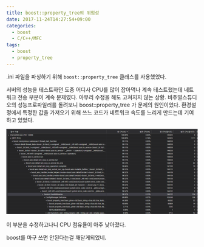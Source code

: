 ```yaml
---
title: boost::property_tree의 위험성
date: 2017-11-24T14:27:54+09:00
categories:
  - boost
  - C/C++/MFC
tags:
  - boost
  - property_tree
---
```

.ini 파일을 파싱하기 위해 `boost::property_tree` 클래스를 사용했었다.

서버의 성능을 테스트하던 도중 어디사 CPU를 많이 잡아먹나 계속 테스트했는데 네트워크 전송 부분이 계속 문제였다. 아무리 수정을 해도 고쳐지지 않는 상황. 비주얼스튜디오의 성능프로파일러를 돌려보니 boost::property_tree 가 문제의 원인이었다. 환경설정에서 특정한 값을 가져오기 위해 쓰느 코드가 네트워크 속도를 느리게 만드는데 기여하고 있었다.

![](/assets/images/boost-property-tree-error.png)

이 부분을 수정하고나니 CPU 점유율이 아주 낮아졌다.

boost를 마구 쓰면 안된다는걸 깨닫게되었네.
